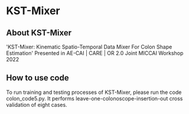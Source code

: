 # KST-Mixer

## About KST-Mixer
'KST-Mixer: Kinematic Spatio-Temporal Data Mixer For Colon Shape Estimation'
Presented in AE-CAI | CARE | OR 2.0 Joint MICCAI Workshop 2022


## How to use code
To run training and testing processes of KST-Mixer, please run the code colon_code5.py.
It performs leave-one-colonoscope-insertion-out cross validation of eight cases.
